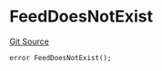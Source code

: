 # FeedDoesNotExist

[Git Source](https://github.com/Eoracle/target-contracts/blob/6aa770eda8f0c2ec3d6b8a6ee534d020a26eb2db/src/interfaces/Errors.sol)

```solidity
error FeedDoesNotExist();
```
